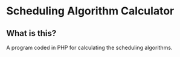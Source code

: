 # Scheduling Algorithm Calculator

## What is this?
A program coded in PHP for calculating the scheduling algorithms.
